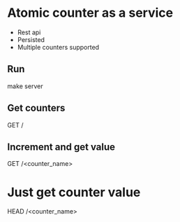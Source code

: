 # Atomic counter as a service
* Rest api
* Persisted
* Multiple counters supported


## Run
make server

## Get counters
GET /

## Increment and get value
GET /<counter_name>

# Just get counter value
HEAD /<counter_name>
